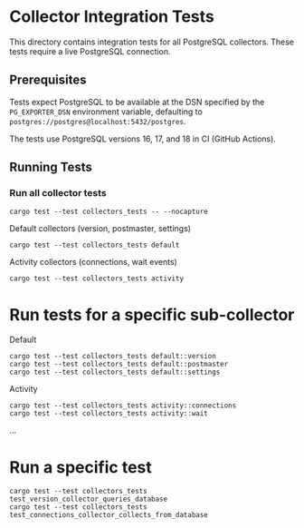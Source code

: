 # Collector Integration Tests

This directory contains integration tests for all PostgreSQL collectors. These tests require a live PostgreSQL connection.

## Prerequisites

Tests expect PostgreSQL to be available at the DSN specified by the `PG_EXPORTER_DSN` environment variable, defaulting to `postgres://postgres@localhost:5432/postgres`.

The tests use PostgreSQL versions 16, 17, and 18 in CI (GitHub Actions).

## Running Tests

### Run all collector tests

    cargo test --test collectors_tests -- --nocapture

Default collectors (version, postmaster, settings)

    cargo test --test collectors_tests default

Activity collectors (connections, wait events)

    cargo test --test collectors_tests activity

# Run tests for a specific sub-collector

Default

    cargo test --test collectors_tests default::version
    cargo test --test collectors_tests default::postmaster
    cargo test --test collectors_tests default::settings

Activity

    cargo test --test collectors_tests activity::connections
    cargo test --test collectors_tests activity::wait

...

# Run a specific test

    cargo test --test collectors_tests test_version_collector_queries_database
    cargo test --test collectors_tests test_connections_collector_collects_from_database
